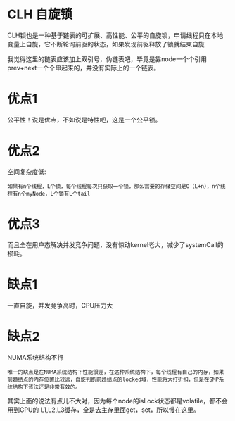 # CLH 自旋锁
CLH锁也是一种基于链表的可扩展、高性能、公平的自旋锁，申请线程只在本地变量上自旋，它不断轮询前驱的状态，如果发现前驱释放了锁就结束自旋

我觉得这里的链表应该加上双引号，伪链表吧，毕竟是靠node一个个引用prev+next一个个串起来的，并没有实际上的一个链表。

# 优点1
公平性！说是优点，不如说是特性吧，这是一个公平锁。

# 优点2
空间复杂度低: 
```
如果有n个线程，L个锁，每个线程每次只获取一个锁，那么需要的存储空间是O（L+n），n个线程有n个myNode，L个锁有L个tail
```
# 优点3
而且全在用户态解决并发竞争问题，没有惊动kernel老大，减少了systemCall的损耗。


# 缺点1
一直自旋，并发竞争高时，CPU压力大

# 缺点2
NUMA系统结构不行
```
唯一的缺点是在NUMA系统结构下性能很差，在这种系统结构下，每个线程有自己的内存，如果前趋结点的内存位置比较远，自旋判断前趋结点的locked域，性能将大打折扣，但是在SMP系统结构下该法还是非常有效的。
```
其实上面的说法有点儿不大对，因为每个node的isLock状态都是volatile，都不会用到CPU的 L1,L2,L3缓存，全是去主存里面get，set，所以慢在这里。
